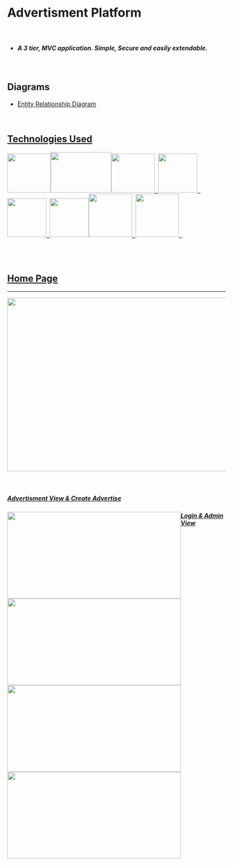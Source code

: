 <h1> Advertisment Platform </h1>
<br>

<ul>
  <li><h5> A 3 tier, MVC application. Simple, Secure and easily extendable. </h5></li>
</ul>


<br>
<h2>Diagrams</h3>
<ul>
  <li><a href="https://i.imgur.com/QBKhqyw.png">Entity Relationship Diagram</li>
</ul>

<br>

<h2>Technologies Used</h2>

<img src="https://i.imgur.com/DSypBqw.png" width="100" height="90"><img src="https://i.imgur.com/RbJfO9V.png" width="140" height="93"><img src="https://i.imgur.com/7xnr7fw.png" width="100" height="90">&nbsp;&nbsp;<img src="https://i.imgur.com/Qcw3AM5.png" width="90" height="90">&nbsp;&nbsp;<img src="https://i.imgur.com/YT5yYCh.png" width="90" height="90">&nbsp;&nbsp;<img src="https://i.imgur.com/BCF1MIG.png" width="90" height="90"><img src="https://i.imgur.com/UMLFKXo.jpg" width="100" height="100">&nbsp;&nbsp;<img src="https://i.imgur.com/WMsP1vL.png" width="100" height="100">&nbsp;&nbsp;
<br>
<br>
<br>
<br>

<h2>Home Page</h2>
<hr>
<img src="https://i.imgur.com/bs0imNb.png" width="800px" height="400px">

<br>
<br>
<br>

<h5>Advertisment View & Create Advertise </h5>
<img src="https://i.imgur.com/u4YWRuL.png" width="400px" height="200px"  style="float: left">
<img src="https://i.imgur.com/kbS5peR.png" width="400px" height="200px"  style="float: left">

<h5>Login & Admin View</h5>
<img src="https://i.imgur.com/KNZGa4t.png" width="400px" height="200px"  style="float: left">
<img src="https://i.imgur.com/N6JygM8.png" width="400px" height="200px"  style="float: left">

